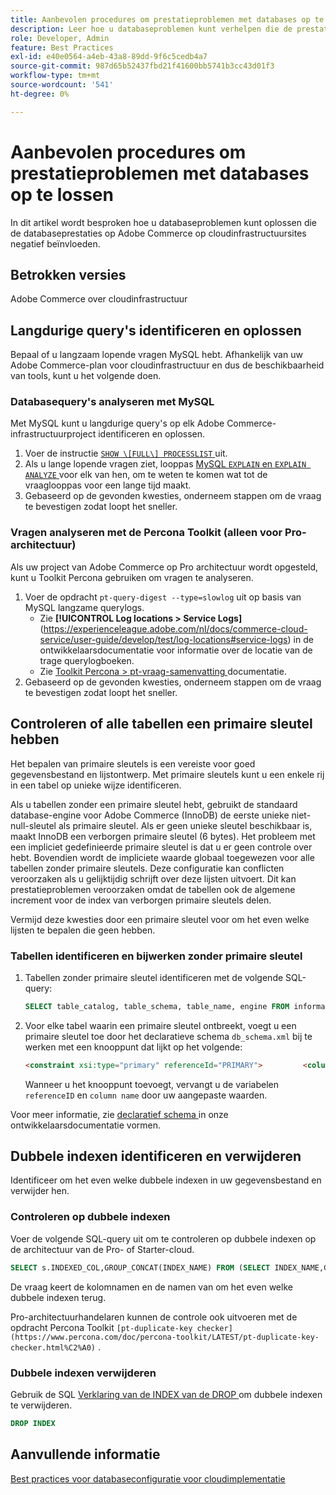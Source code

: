 ```yaml
---
title: Aanbevolen procedures om prestatieproblemen met databases op te lossen
description: Leer hoe u databaseproblemen kunt verhelpen die de prestaties vertragen op Adobe Commerce-sites die worden geïmplementeerd op een cloudinfrastructuur.
role: Developer, Admin
feature: Best Practices
exl-id: e40e0564-a4eb-43a8-89dd-9f6c5cedb4a7
source-git-commit: 987d65b52437fbd21f41600bb5741b3cc43d01f3
workflow-type: tm+mt
source-wordcount: '541'
ht-degree: 0%

---
```


<!--Consider moving this topic to the Maintenance section-->

# Aanbevolen procedures om prestatieproblemen met databases op te lossen

In dit artikel wordt besproken hoe u databaseproblemen kunt oplossen die de databaseprestaties op Adobe Commerce op cloudinfrastructuursites negatief beïnvloeden.

## Betrokken versies

Adobe Commerce over cloudinfrastructuur

## Langdurige query&#39;s identificeren en oplossen

Bepaal of u langzaam lopende vragen MySQL hebt. Afhankelijk van uw Adobe Commerce-plan voor cloudinfrastructuur en dus de beschikbaarheid van tools, kunt u het volgende doen.

### Databasequery&#39;s analyseren met MySQL

Met MySQL kunt u langdurige query&#39;s op elk Adobe Commerce-infrastructuurproject identificeren en oplossen.

1. Voer de instructie [`SHOW \[FULL\] PROCESSLIST` ](https://dev.mysql.com/doc/refman/8.0/en/show-processlist.html) uit.
1. Als u lange lopende vragen ziet, looppas [ MySQL `EXPLAIN` en `EXPLAIN ANALYZE` ](https://mysqlserverteam.com/mysql-explain-analyze/) voor elk van hen, om te weten te komen wat tot de vraaglooppas voor een lange tijd maakt.
1. Gebaseerd op de gevonden kwesties, onderneem stappen om de vraag te bevestigen zodat loopt het sneller.

### Vragen analyseren met de Percona Toolkit (alleen voor Pro-architectuur)

Als uw project van Adobe Commerce op Pro architectuur wordt opgesteld, kunt u Toolkit Percona gebruiken om vragen te analyseren.

1. Voer de opdracht `pt-query-digest --type=slowlog` uit op basis van MySQL langzame querylogs.
   * Zie **[!UICONTROL Log locations > Service Logs]** (https://experienceleague.adobe.com/nl/docs/commerce-cloud-service/user-guide/develop/test/log-locations#service-logs) in de ontwikkelaarsdocumentatie voor informatie over de locatie van de trage querylogboeken.
   * Zie [ Toolkit Percona > pt-vraag-samenvatting ](https://www.percona.com/doc/percona-toolkit/LATEST/pt-query-digest.html#pt-query-digest) documentatie.
1. Gebaseerd op de gevonden kwesties, onderneem stappen om de vraag te bevestigen zodat loopt het sneller.

## Controleren of alle tabellen een primaire sleutel hebben

Het bepalen van primaire sleutels is een vereiste voor goed gegevensbestand en lijstontwerp. Met primaire sleutels kunt u een enkele rij in een tabel op unieke wijze identificeren.

Als u tabellen zonder een primaire sleutel hebt, gebruikt de standaard database-engine voor Adobe Commerce (InnoDB) de eerste unieke niet-null-sleutel als primaire sleutel. Als er geen unieke sleutel beschikbaar is, maakt InnoDB een verborgen primaire sleutel (6 bytes). Het probleem met een impliciet gedefinieerde primaire sleutel is dat u er geen controle over hebt. Bovendien wordt de impliciete waarde globaal toegewezen voor alle tabellen zonder primaire sleutels. Deze configuratie kan conflicten veroorzaken als u gelijktijdig schrijft over deze lijsten uitvoert. Dit kan prestatieproblemen veroorzaken omdat de tabellen ook de algemene increment voor de index van verborgen primaire sleutels delen.

Vermijd deze kwesties door een primaire sleutel voor om het even welke lijsten te bepalen die geen hebben.

### Tabellen identificeren en bijwerken zonder primaire sleutel

1. Tabellen zonder primaire sleutel identificeren met de volgende SQL-query:

   ```sql
   SELECT table_catalog, table_schema, table_name, engine FROM information_schema.tables        WHERE (table_catalog, table_schema, table_name) NOT IN (SELECT table_catalog, table_schema, table_name FROM information_schema.table_constraints  WHERE constraint_type = 'PRIMARY KEY') AND table_schema NOT IN ('information_schema', 'pg_catalog');    
   ```

1. Voor elke tabel waarin een primaire sleutel ontbreekt, voegt u een primaire sleutel toe door het declaratieve schema `db_schema.xml` bij te werken met een knooppunt dat lijkt op het volgende:

   ```html
   <constraint xsi:type="primary" referenceId="PRIMARY">         <column name="id_column"/>     </constraint>    
   ```

   Wanneer u het knooppunt toevoegt, vervangt u de variabelen `referenceID` en `column name` door uw aangepaste waarden.

Voor meer informatie, zie [ declaratief schema ](https://developer.adobe.com/commerce/php/development/components/declarative-schema/configuration/) in onze ontwikkelaarsdocumentatie vormen.

## Dubbele indexen identificeren en verwijderen

Identificeer om het even welke dubbele indexen in uw gegevensbestand en verwijder hen.

### Controleren op dubbele indexen

Voer de volgende SQL-query uit om te controleren op dubbele indexen op de architectuur van de Pro- of Starter-cloud.

```sql
SELECT s.INDEXED_COL,GROUP_CONCAT(INDEX_NAME) FROM (SELECT INDEX_NAME,GROUP_CONCAT(CONCAT(TABLE_NAME,'.',COLUMN_NAME) ORDER BY CONCAT(SEQ_IN_INDEX,COLUMN_NAME)) 'INDEXED_COL' FROM INFORMATION_SCHEMA.STATISTICS WHERE TABLE_SCHEMA = 'db?' GROUP BY INDEX_NAME)as s GROUP BY INDEXED_COL HAVING COUNT(1)>1
```

De vraag keert de kolomnamen en de namen van om het even welke dubbele indexen terug.

Pro-architectuurhandelaren kunnen de controle ook uitvoeren met de opdracht Percona Toolkit `[pt-duplicate-key checker](https://www.percona.com/doc/percona-toolkit/LATEST/pt-duplicate-key-checker.html%C2%A0)` .

### Dubbele indexen verwijderen

Gebruik de SQL [ Verklaring van de INDEX van de DROP ](https://dev.mysql.com/doc/refman/8.0/en/drop-index.html) om dubbele indexen te verwijderen.

```SQL
DROP INDEX
```

## Aanvullende informatie

[Best practices voor databaseconfiguratie voor cloudimplementatie](../planning/database-on-cloud.md)
